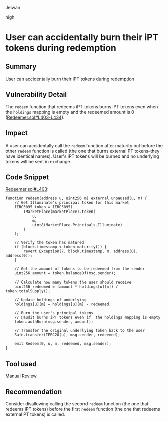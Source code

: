 Jeiwan

high

# User can accidentally burn their iPT tokens during redemption

## Summary
User can accidentally burn their iPT tokens during redemption
## Vulnerability Detail
The `redeem` function that redeems iPT tokens burns iPT tokens even when the `holdings` mapping is empty and the redeemed amount is 0 ([Redeemer.sol#L403-L434](https://github.com/sherlock-audit/2022-10-illuminate/blob/main/src/Redeemer.sol#L403-L434)).
## Impact
A user can accidentally call the `redeem` function after maturity but before the other `redeem` function is called (the one that burns external PT tokens–they have identical names). User's iPT tokens will be burned and no underlying tokens will be sent in exchange.
## Code Snippet
[Redeemer.sol#L403](https://github.com/sherlock-audit/2022-10-illuminate/blob/main/src/Redeemer.sol#L403):
```solidity
function redeem(address u, uint256 m) external unpaused(u, m) {
    // Get Illuminate's principal token for this market
    IERC5095 token = IERC5095(
        IMarketPlace(marketPlace).token(
            u,
            m,
            uint8(MarketPlace.Principals.Illuminate)
        )
    );

    // Verify the token has matured
    if (block.timestamp < token.maturity()) {
        revert Exception(7, block.timestamp, m, address(0), address(0));
    }

    // Get the amount of tokens to be redeemed from the sender
    uint256 amount = token.balanceOf(msg.sender);

    // Calculate how many tokens the user should receive
    uint256 redeemed = (amount * holdings[u][m]) / token.totalSupply();

    // Update holdings of underlying
    holdings[u][m] = holdings[u][m] - redeemed;

    // Burn the user's principal tokens
    // @audit burns iPT tokens even if  the holdings mapping is empty
    token.authBurn(msg.sender, amount);

    // Transfer the original underlying token back to the user
    Safe.transfer(IERC20(u), msg.sender, redeemed);

    emit Redeem(0, u, m, redeemed, msg.sender);
}
```
## Tool used
Manual Review
## Recommendation
Consider disallowing calling the second `redeem` function (the one that redeems iPT tokens) before the first `redeem` function (the one that redeems external PT tokens) is called.